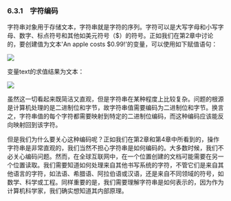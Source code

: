    

### 6.3.1　字符编码

字符串对象用于存储文本，字符串就是字符的序列。字符可以是大写字母和小写字母、数字、标点符号和其他如美元符号（$）的符号。正如我们在第2章中讨论的，要创建值为文本'An apple costs $0.99!'的变量，可以使用如下赋值语句：

![](0-Assets/Epubook/程序员编程语言经典合集（计算机科学丛书5册套装），javapython编程语言含经典教材龙书《编译原理》%20(Bruce%20Eckel%20%20Alfred%20V.%20Aho%20%20Monica%20S.%20Lam%20etc.)%20(Z-Library)/images/image08594.jpeg)

变量text的求值结果为文本：

![](0-Assets/Epubook/程序员编程语言经典合集（计算机科学丛书5册套装），javapython编程语言含经典教材龙书《编译原理》%20(Bruce%20Eckel%20%20Alfred%20V.%20Aho%20%20Monica%20S.%20Lam%20etc.)%20(Z-Library)/images/image08595.jpeg)

虽然这一切看起来既简洁又直观，但是字符串在某种程度上比较复杂。问题的根源是计算机处理的是二进制位和字节，故字符串值需要编码为二进制位和字节。换言之，字符串值的每个字符都需要映射到特定的二进制位编码，而这种编码应该能反向映射回到该字符。

但是我们为什么要关心这种编码呢？正如我们在第2章和第4章中所看到的，操作字符串是非常直观的，我们当然不担心字符串是如何编码的。大多数时候，我们不必关心编码问题。然而，在全球互联网中，在一个位置创建的文档可能需要在另一个位置读取。我们需要知道如何处理来自其他书写系统的字符，不管它们是来自其他语言的字符，如法语、希腊语、阿拉伯语或汉语，还是来自不同领域的符号，如数学、科学或工程。同样重要的是，我们需要理解字符串是如何表示的，因为作为计算机科学家，我们确实想知道其内部原理。